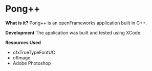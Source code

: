 # Pong++

**What is it?**
Pong++ is an openFrameworks application built in C++.

**Development**
The application was built and tested using XCode.

**Resources Used**
  * ofxTrueTypeFontUC
  * ofImage
  * Adobe Photoshop 
